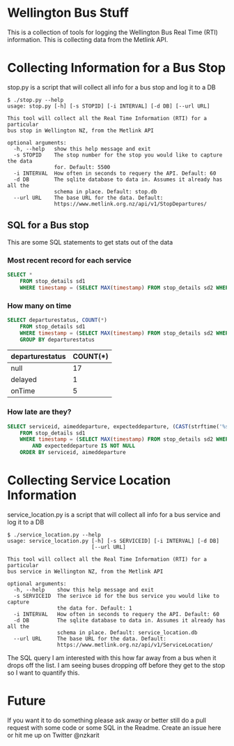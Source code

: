 # Wellington Bus Stuff

This is a collection of tools for logging the Wellington Bus Real Time (RTI) information. This is collecting data from the Metlink API.

# Collecting Information for a Bus Stop
stop.py is a script that will collect all info for a bus stop and log it to a DB

```
$ ./stop.py --help
usage: stop.py [-h] [-s STOPID] [-i INTERVAL] [-d DB] [--url URL]

This tool will collect all the Real Time Information (RTI) for a particular
bus stop in Wellington NZ, from the Metlink API

optional arguments:
  -h, --help   show this help message and exit
  -s STOPID    The stop number for the stop you would like to capture the data
               for. Default: 5500
  -i INTERVAL  How often in seconds to requery the API. Default: 60
  -d DB        The sqlite database to data in. Assumes it already has all the
               schema in place. Default: stop.db
  --url URL    The base URL for the data. Default:
               https://www.metlink.org.nz/api/v1/StopDepartures/
```

## SQL for a Bus stop
This are some SQL statements to get stats out of the data
### Most recent record for each service
```sql
SELECT *
	FROM stop_details sd1
	WHERE timestamp = (SELECT MAX(timestamp) FROM stop_details sd2 WHERE sd1.aimeddeparture = sd2.aimeddeparture)
```
### How many on time
```sql
SELECT departurestatus, COUNT(*)
	FROM stop_details sd1
	WHERE timestamp = (SELECT MAX(timestamp) FROM stop_details sd2 WHERE sd1.aimeddeparture = sd2.aimeddeparture)
	GROUP BY departurestatus
```
departurestatus | COUNT(*)
----------------|---------
null | 17
delayed | 1
onTime | 5

### How late are they?
```sql
SELECT serviceid, aimeddeparture, expecteddeparture, (CAST(strftime('%s', expecteddeparture) as integer) - CAST(strftime('%s', aimeddeparture) as integer)) AS delay
	FROM stop_details sd1
	WHERE timestamp = (SELECT MAX(timestamp) FROM stop_details sd2 WHERE sd1.aimeddeparture = sd2.aimeddeparture)
		AND expecteddeparture IS NOT NULL
	ORDER BY serviceid, aimeddeparture
```

# Collecting Service Location Information
service\_location.py is a script that will collect all info for a bus service and log it to a DB

```
$ ./service_location.py --help
usage: service_location.py [-h] [-s SERVICEID] [-i INTERVAL] [-d DB]
                           [--url URL]

This tool will collect all the Real Time Information (RTI) for a particular
bus service in Wellington NZ, from the Metlink API

optional arguments:
  -h, --help    show this help message and exit
  -s SERVICEID  The serivce id for the bus service you would like to capture
                the data for. Default: 1
  -i INTERVAL   How often in seconds to requery the API. Default: 60
  -d DB         The sqlite database to data in. Assumes it already has all the
                schema in place. Default: service_location.db
  --url URL     The base URL for the data. Default:
                https://www.metlink.org.nz/api/v1/ServiceLocation/
```

The SQL query I am interested with this how far away from a bus when it drops off the list. I am seeing buses dropping off before they get to the stop so I want to quantify this.

# Future
If you want it to do something please ask away or better still do a pull request with some code or some SQL in the Readme. Create an issue here or hit me up on Twitter @nzkarit
